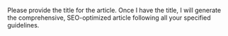 Please provide the title for the article. Once I have the title, I will generate the comprehensive, SEO-optimized article following all your specified guidelines.